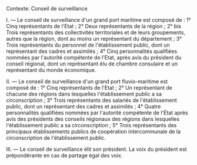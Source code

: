 Contexte: Conseil de surveillance

I. — Le conseil de surveillance d'un grand port maritime est composé de : 1° Cinq représentants de l'Etat ; 2° Deux représentants de la région ; 2° bis Trois représentants des collectivités territoriales et de leurs groupements, autres que la région, dont au moins un représentant du département ; 3° Trois représentants du personnel de l'établissement public, dont un représentant des cadres et assimilés ; 4° Cinq personnalités qualifiées nommées par l'autorité compétente de l'Etat, après avis du président du conseil régional, dont un représentant élu de chambre consulaire et un représentant du monde économique.

II. — Le conseil de surveillance d'un grand port fluvio-maritime est composé de : 1° Cinq représentants de l'Etat ; 2° Un représentant de chacune des régions dans lesquelles l'établissement public a sa circonscription ; 3° Trois représentants des salariés de l'établissement public, dont un représentant des cadres et assimilés ; 4° Quatre personnalités qualifiées nommées par l'autorité compétente de l'État après avis des présidents des conseils régionaux des régions dans lesquelles l'établissement public a sa circonscription ; 5° Trois représentants des principaux établissements publics de coopération intercommunale de la circonscription de l'établissement public.

III. — Le conseil de surveillance élit son président. La voix du président est prépondérante en cas de partage égal des voix.